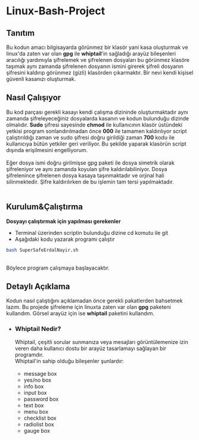 # Linux-Bash-Project

## Tanıtım
Bu kodun amacı bilgisayarda görünmez bir klasör yani kasa oluşturmak ve linux'da zaten var olan <b>gpg</b> ile <b>whiptail</b>'in sağladığı arayüz bileşenleri aracılığı yardımıyla şifrelemek ve şifrelenen dosyaları bu görünmez klasöre taşımak aynı zamanda şifrelenen dosyanın ismini girerek şifreli dosyanın şifresini kaldırıp görünmez (gizli) klasörden çıkarmaktır. Bir nevi kendi kişisel güvenli kasanızı oluşturmak.

## Nasıl Çalışıyor
Bu kod parçası gerekli kasayı kendi çalışma dizininde oluşturmaktadır aynı zamanda şifreleyeceğiniz dosyalarda kasanın ve kodun bulunduğu dizinde olmalıdır. <b>Sudo</b> şifresi sayesinde <b>chmod</b> ile kullanıcının klasör üstündeki yetkisi program sonlandırılmadan önce <b>000</b> ile tamamen kaldırılıyor script çalıştırıldığı zaman ve sudo şifresi doğru girildiği zaman <b>700</b> kodu ile kullanıcıya bütün yetkiler geri veriliyor. Bu şekilde yaparak klasörün script dışında erişilmesini engelliyorum. 
<br />
<br />
Eğer dosya ismi doğru girilmişse gpg paketi ile dosya simetrik olarak şifreleniyor ve aynı zamanda koyulan şifre kaldırılabiliniyor. Dosya şifrelenince şifrelenen dosya kasaya taşınmaktadır ve orjinal hali silinmektedir. Şifre kaldırılırken de bu işlemin tam tersi yapılmaktadır. 
<br />
<br />

## Kurulum&Çalıştırma
<b>Dosyayı çalıştırmak için yapılması gerekenler</b>
* Terminal üzerinden scriptin bulunduğu dizine cd komutu ile git 
* Aşağıdaki kodu yazarak programı çalıştır
```bash
bash SuperSafeErdalNayir.sh
````
<br />
Böylece program çalışmaya başlayacaktır.

## Detaylı Açıklama

Kodun nasıl çalıştığını açıklamadan önce gerekli pakatlerden bahsetmek lazım. Bu projede şifreleme için linuxta zaten var olan <b>gpg</b> paketeni kullandım. Görsel arayüz için ise <b>whiptail</b> paketini kullandım. 

* ### Whiptail Nedir?
  Whiptail, çeşitli sorular sunmanıza veya mesajları görüntülemenize izin veren daha kullanıcı dostu bir arayüz tasarlamayı sağlayan bir programdır.<br />
  Whiptail'in sahip olduğu bileşenler şunlardır:
  <br />
  <br />
  * message box
  * yes/no box
  * info box
  * input box
  * password box
  * text box
  * menu box
  * checklist box
  * radiolist box
  * gauge box


  

